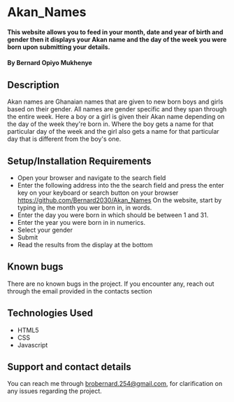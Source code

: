 # Akan_Names
#### This website allows you to feed in your month, date and year of birth and gender then it displays your Akan name and the day of the week you were born upon submitting your details.

 
#### By Bernard Opiyo Mukhenye
## Description
Akan names are Ghanaian names that are given to new born boys and girls based on their gender. All names are gender specific and they span through the entire week. Here a boy or a girl is given their Akan name depending on the day of the week they're born in. Where the boy gets a name for that particular day of the week and the girl also gets a name for that particular day that is different from the boy's one.
## Setup/Installation Requirements
* Open your browser and navigate to the search field
* Enter the following address into the the search field and press the enter key on your keyboard or search button on your browser https://github.com/Bernard2030/Akan_Names
On the website, start by typing in, the month you wer born in, in words.
* Enter the day you were born in which should be between 1 and 31.
* Enter the year you were born in in numerics.
* Select your gender
* Submit
* Read the results from the display at the bottom
## Known bugs
There are no known bugs in the project. If you encounter any,  reach out through the email provided in the contacts section


## Technologies Used
* HTML5
* CSS
* Javascript
## Support and contact details
You can reach me through brobernard.254@gmail.com, for clarification on any issues regarding the project.
